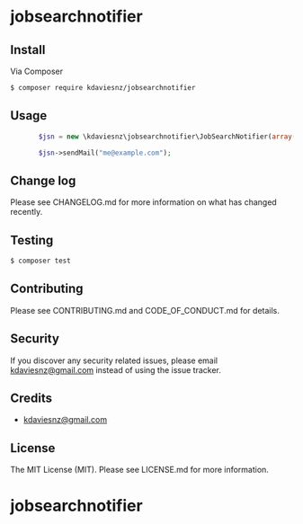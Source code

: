 # jobsearchnotifier

## Install

Via Composer

``` bash
$ composer require kdaviesnz/jobsearchnotifier
```

## Usage

``` php
       $jsn = new \kdaviesnz\jobsearchnotifier\JobSearchNotifier(array("php", "javascript", "wordpress"));

       $jsn->sendMail("me@example.com");

```

## Change log

Please see CHANGELOG.md for more information on what has changed recently.

## Testing

``` bash
$ composer test
```

## Contributing

Please see CONTRIBUTING.md and CODE_OF_CONDUCT.md for details.

## Security

If you discover any security related issues, please email kdaviesnz@gmail.com instead of using the issue tracker.

## Credits

- kdaviesnz@gmail.com

## License

The MIT License (MIT). Please see LICENSE.md for more information.

# jobsearchnotifier
